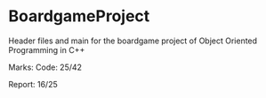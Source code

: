 # BoardgameProject
Header files and main for the boardgame project of Object Oriented Programming in C++ 

Marks: 
Code: 25/42

Report: 16/25
